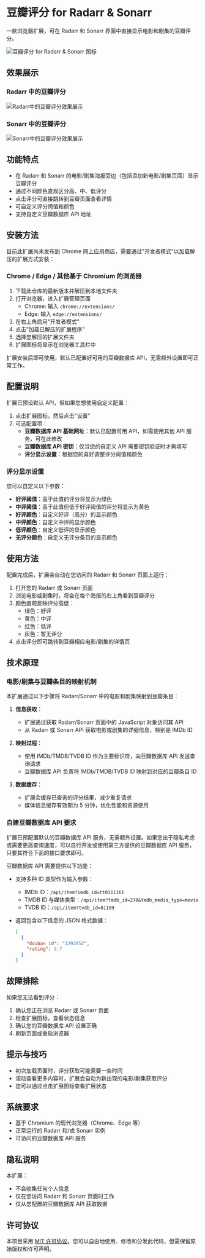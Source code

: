 # 豆瓣评分 for Radarr & Sonarr

一款浏览器扩展，可在 Radarr 和 Sonarr 界面中直接显示电影和剧集的豆瓣评分。

![豆瓣评分 for Radarr & Sonarr 图标](images/icon128.png)

## 效果展示

### Radarr 中的豆瓣评分

![Radarr中的豆瓣评分效果展示](images/screenshot_radarr.jpeg)

### Sonarr 中的豆瓣评分

![Sonarr中的豆瓣评分效果展示](images/screenshot_sonarr.jpeg)

## 功能特点

- 在 Radarr 和 Sonarr 的电影/剧集海报旁边（包括添加新电影/剧集页面）显示豆瓣评分
- 通过不同颜色直观区分高、中、低评分
- 点击评分可直接跳转到豆瓣页面查看详情
- 可自定义评分阈值和颜色
- 支持自定义豆瓣数据库 API 地址

## 安装方法

目前此扩展尚未发布到 Chrome 网上应用商店，需要通过"开发者模式"以加载解压的扩展方式安装：

### Chrome / Edge / 其他基于 Chromium 的浏览器

1. 下载此仓库的最新版本并解压到本地文件夹
2. 打开浏览器，进入扩展管理页面
   - Chrome: 输入 `chrome://extensions/`
   - Edge: 输入 `edge://extensions/`
3. 在右上角启用"开发者模式"
4. 点击"加载已解压的扩展程序"
5. 选择您解压的扩展文件夹
6. 扩展图标将显示在浏览器工具栏中

扩展安装后即可使用，默认已配置好可用的豆瓣数据库 API，无需额外设置即可正常工作。

## 配置说明

扩展已预设默认 API，但如果您想使用自定义配置：

1. 点击扩展图标，然后点击"设置"
2. 可选配置项：
   - **豆瓣数据库 API 基础网址**：默认已配置可用 API，如需使用其他 API 服务，可在此修改
   - **豆瓣数据库 API 密钥**：仅当您的自定义 API 需要密钥验证时才需填写
   - **评分显示设置**：根据您的喜好调整评分阈值和颜色

### 评分显示设置

您可以自定义以下参数：

- **好评阈值**：高于此值的评分将显示为绿色
- **中评阈值**：高于此值但低于好评阈值的评分将显示为黄色
- **好评颜色**：自定义好评（高分）的显示颜色
- **中评颜色**：自定义中评的显示颜色
- **低评颜色**：自定义低评的显示颜色
- **无评分颜色**：自定义无评分条目的显示颜色

## 使用方法

配置完成后，扩展会自动在您访问的 Radarr 和 Sonarr 页面上运行：

1. 打开您的 Radarr 或 Sonarr 页面
2. 浏览电影或剧集时，将会在每个海报的右上角看到豆瓣评分
3. 颜色直观反映评分高低：
   - 绿色：好评
   - 黄色：中评
   - 红色：低评
   - 灰色：暂无评分
4. 点击评分即可跳转到豆瓣相应电影/剧集的详情页

## 技术原理

### 电影/剧集与豆瓣条目的映射机制

本扩展通过以下步骤将 Radarr/Sonarr 中的电影和剧集映射到豆瓣条目：

1. **信息获取**：
   - 扩展通过获取 Radarr/Sonarr 页面中的 JavaScript 对象访问其 API
   - 从 Radarr 或 Sonarr API 获取电影或剧集的详细信息，特别是 IMDb ID

2. **映射过程**：
   - 使用 IMDb/TMDB/TVDB ID 作为主要标识符，向豆瓣数据库 API 发送查询请求
   - 豆瓣数据库 API 负责将 IMDb/TMDB/TVDB ID 映射到对应的豆瓣条目 ID

3. **数据缓存**：
   - 扩展会缓存已查询的评分结果，减少重复请求
   - 媒体信息缓存有效期为 5 分钟，优化性能和资源使用

### 自建豆瓣数据库 API 要求

扩展已预配置默认的豆瓣数据库 API 服务，无需额外设置。如果您出于隐私考虑或需要更高查询速度，可以自行开发或使用第三方提供的豆瓣数据库 API 服务，只要其符合下面的接口要求即可。

豆瓣数据库 API 需要提供以下功能：

- 支持多种 ID 类型作为输入参数：
  - IMDb ID：`/api/item?imdb_id=tt0111161`
  - TMDB ID 与媒体类型：`/api/item?tmdb_id=278&tmdb_media_type=movie`
  - TVDB ID：`/api/item?tvdb_id=81189`

- 返回包含以下信息的 JSON 格式数据：

  ```json
  [
    {
      "douban_id": "1292052",
      "rating": 9.7
    }
  ]
  ```

## 故障排除

如果您无法看到评分：

1. 确认您正在浏览 Radarr 或 Sonarr 页面
2. 检查扩展图标，查看状态信息
3. 确认您的豆瓣数据库 API 设置正确
4. 刷新页面或重启浏览器

## 提示与技巧

- 初次加载页面时，评分获取可能需要一些时间
- 滚动查看更多内容时，扩展会自动为新出现的电影/剧集获取评分
- 您可以通过点击扩展图标查看扩展状态

## 系统要求

- 基于 Chromium 的现代浏览器（Chrome、Edge 等）
- 正常运行的 Radarr 和/或 Sonarr 实例
- 可访问的豆瓣数据库 API 服务

## 隐私说明

本扩展：

- 不会收集任何个人信息
- 仅在您访问 Radarr 和 Sonarr 页面时工作
- 仅从您配置的豆瓣数据库 API 获取数据

## 许可协议

本项目采用 [MIT 许可协议](LICENSE)。您可以自由地使用、修改和分发此代码，但需保留原始版权和许可声明。
